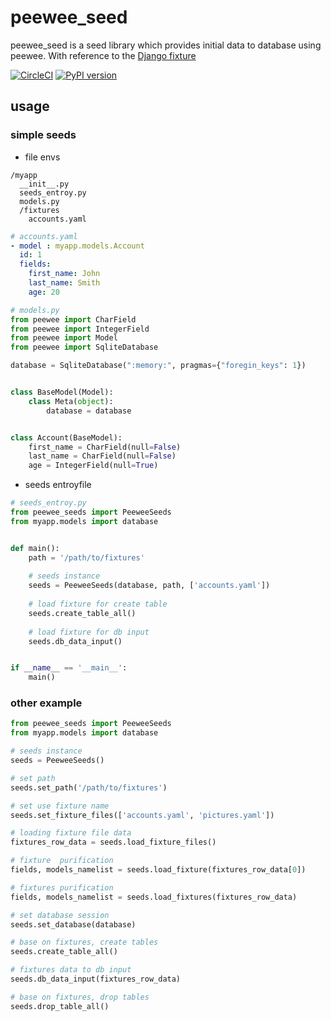 # peewee_seed
peewee_seed is a seed library which provides initial data to database using peewee.
With reference to the [Django fixture](https://docs.djangoproject.com/en/2.1/howto/initial-data/)

[![CircleCI](https://circleci.com/gh/takehaya/peewee_seeds.svg?style=svg)](https://circleci.com/gh/takehaya/peewee_seeds)
[![PyPI version](https://badge.fury.io/py/peewee-seed.svg)](https://badge.fury.io/py/peewee-seed)
## usage

### simple seeds
- file envs
```
/myapp
  __init__.py
  seeds_entroy.py
  models.py
  /fixtures
    accounts.yaml
```
``` yaml
# accounts.yaml
- model : myapp.models.Account
  id: 1
  fields:
    first_name: John
    last_name: Smith
    age: 20
```
```python
# models.py
from peewee import CharField
from peewee import IntegerField
from peewee import Model
from peewee import SqliteDatabase

database = SqliteDatabase(":memory:", pragmas={"foregin_keys": 1})


class BaseModel(Model):
    class Meta(object):
        database = database


class Account(BaseModel):
    first_name = CharField(null=False)
    last_name = CharField(null=False)
    age = IntegerField(null=True)
```
- seeds entroyfile
``` python
# seeds_entroy.py
from peewee_seeds import PeeweeSeeds
from myapp.models import database


def main():
    path = '/path/to/fixtures'
    
    # seeds instance
    seeds = PeeweeSeeds(database, path, ['accounts.yaml'])
    
    # load fixture for create table
    seeds.create_table_all()
    
    # load fixture for db input
    seeds.db_data_input()


if __name__ == '__main__':
    main()
```

### other example

```python
from peewee_seeds import PeeweeSeeds
from myapp.models import database

# seeds instance
seeds = PeeweeSeeds()

# set path
seeds.set_path('/path/to/fixtures')

# set use fixture name
seeds.set_fixture_files(['accounts.yaml', 'pictures.yaml'])

# loading fixture file data
fixtures_row_data = seeds.load_fixture_files()

# fixture  purification
fields, models_namelist = seeds.load_fixture(fixtures_row_data[0])

# fixtures purification
fields, models_namelist = seeds.load_fixtures(fixtures_row_data)

# set database session
seeds.set_database(database)

# base on fixtures, create tables
seeds.create_table_all()

# fixtures data to db input
seeds.db_data_input(fixtures_row_data)

# base on fixtures, drop tables 
seeds.drop_table_all()
```